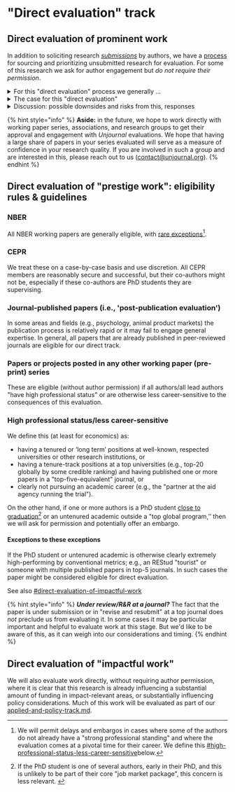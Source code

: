 # "Direct evaluation" track

## Direct evaluation of prominent work

In addition to soliciting research [_submissions_](https://globalimpact.gitbook.io/the-unjournal-project-and-communication-space/faq-interaction/for-researchers-authors#why-should-i-submit-my-work-to-the-unjournal-why-should-i-engage-with-them) by authors, we have a [process](process-prioritizing-research/) for sourcing and prioritizing unsubmitted research for evaluation. For some of this research we ask for author engagement but _do not require their permission_.

<details>

<summary>For this "direct evaluation" process we generally ...</summary>

1. Choose a set of "top-tier working paper series" and medium-to-top-tier journals, as well as   research posted in other exclusive working paper archives and to work where all authors seem to be prominent, secure, and established. See [#direct-evaluation-eligibility-rules-and-guidelines](direct-evaluation-track.md#direct-evaluation-eligibility-rules-and-guidelines "mention").   &#x20;
2. Identify relevant papers in this series, following our stated criteria  (i.e., [relevance](./#summary-why-is-it-relevant-and-worth-engaging-with), strength, [need for further review](./#why-does-it-need-more-review-what-are-some-key-issues-claims-to-vet)).\
   For NBER this tends to include
   * recently released work in the early stages of the journal peer-review process, particularly if it addresses a timely subject; as well as
   * work that has been around for many years, is widely cited and influential, yet has never been published in a peer-reviewed journal.

_We do this systematically and transparently; authors shouldn't feel singled out nor left out._

3. Notify the work's authors that _The Unjournal_ plans to commission evaluations. We're not asking for permission, but
   * making them aware of _The Unjournal,_ the process, the [benefits to authors](../../faq-interaction/for-researchers-authors.md#why-should-researchers-and-groups-submit-their-work-to-and-engage-with-the-unjournal), and the authors' opportunities to engage with the evaluation and publicly respond to the evaluation before it is made public;
   * letting us know if we have the most recent version of the paper, and if updates are coming soon;
   * letting the authors complete our forms if they wish, giving further information about the paper  or e.g. adding a "permalink" to updated versions;
   * asking if there are authors in sensitive career positions justifying a[ temporary "embargo"](../../faq-interaction/for-researchers-authors.md#conditional-embargo); and
   * asking the authors if there is specific feedback they would like to receive.
4. Reaching out to and commissioning evaluators, as in our regular process. _Considerations:_
   * Evaluators should be made aware that the authors have not directly requested this review, but have been informed it is happening.&#x20;
   * As this will allow us to consider a larger set of papers more quickly, we can reach out to multiple evaluators more efficiently.

</details>

<details>

<summary>The case for this "direct evaluation"</summary>

1. **Public benefit:** Working papers (especially NBER) are already influencing policy and debat&#x65;**,** yet they have not been peer-reviewed and may take years to go through this process, if ever (e.g., many NBER papers[ are never published in peer-reviewed journals](https://bldavies.com/blog/publication-outcomes-nber-working-papers/)). However, it is difficult to understand the papers' limitations unless you happen to have attended an academic seminar where they were presented. Evaluating these publicly will provide a service.
   * _Specifically for NBER_: This working paper series is highly influential and relied upon by policy makers and policy journalists. It'd an elite outlet: only members of NBER are able to post working papers here. [Membership is prestigious and available only by invitation.](https://economistwritingeveryday.com/2022/05/02/lets-talk-about-the-nber/)
2. **Fear of public evaluation (safety in numbers):** There may be some shyness or reluctance to participate in _The Unjournal_ evaluation process (for reasons to do so, see our [benefits to authors](../../faq-interaction/for-researchers-authors.md#why-should-researchers-and-groups-submit-their-work-to-and-engage-with-the-unjournal)[ ](../../faq-interaction/for-researchers-authors.md)discussion). It is scary to be a first mover, and it may feel unfair to be among the few people to have an evaluation of your work out there in public (in spite of the Bayesian arguments presented in the previous link). There should be "safety" in numbers: having a substantial number of prominent papers publicly evaluated by _The Unjournal_ will ease this concern.
3. **Passive evaluation may be preferred to active consent:** Academics (especially early-career) may also worry that they will seem weird or rebellious by submitting to _The Unjournal,_ as this may be taken as "rejecting mainstream system norms." Again, this will be less of a problem if a substantial number of public evaluations of prominent papers are posted. You will be in good company. Furthermore, if we are simply _identifying_ papers for evaluation, the authors of these papers cannot be seen as rejecting the mainstream path (as they did not _choose_ to submit).
4. **Piloting and building a track record or demonstration:** _The Unjournal_ needs a reasonably large set of high-quality, relevant work to evaluate in order to help us build our system and improve our processes. Putting out a body of curated evaluation work will also allow us to demonstrate the reasonableness and reliability of this process.

</details>

<details>

<summary>Discussion: possible downsides and risks from this,  responses</summary>

**1. Negative backlash:** Some authors may dislike having their work publicly evaluated, particularly when there is substantial criticism. Academics complain a lot about unfair peer reviews, but the difference is that here the evaluations will be made public. This might lead _The Unjournal_ to be the target of some criticism.

_**Responses:**_

* Public engagement in prominent and influential work is fair and healthy. It is good to promote public intellectual debate. Of course, this process needs to allow constructive criticism as well as informative praise.
* _We will work to ensure that the evaluations we publish involve constructive dialogue, avoid unnecessary harshness, and provide reasons for their critiques. We also give authors the opportunity to respond._
* We are focusing on more prominent papers, with authors in more secure positions. Additionally, we offer a potential "embargo" for sensitive career situations, e.g., those that might face early-career researchers.

**2. Less author engagement:** If authors do not specifically _choose_ to have their work evaluated, they are less likely to engage fullly with the process.

_**Response:**_ This is something we will keep an eye on, weighing the benefits and costs.

**3. Evaluator/referee reluctance:** As noted above, evaluators may be more reluctant to provide ratings and feedback on work where the author has not instigated the process.

_**Response:**_ This should largely be addressed by the fact that we allow evaluators to remain anonymous. A potential cost here is discouraging signed evaluations, which themselves have some benefits (as well as possible costs).

**4. Slippery-slope towards "unfairly reviewing work too early":** In some fields, working papers are released at a point where the author does not wish them to be evaluated, and where the author is not implicitly making strong claims about the validity of this work. In economics, working papers tend to be released when they are fairly polished and the authors typically seek feedback and citations. The NBER series is a particularly prominent example.&#x20;

_**Response:**_ We will be careful with this. Initially, we started this 'direct evaluation' process only for the NBER series. We later extended this, as noted above.

</details>

{% hint style="info" %}
**Aside:** in the future, we hope to work directly with working paper series, associations, and research groups to get their approval and engagement with _Unjournal_ evaluations. We hope that having a large share of papers in your series evaluated will serve as a measure of confidence in your research quality. If you are involved in such a group and are interested in this, please reach out to us ([contact@unjournal.org](https://app.gitbook.com/u/Kb2a1KdsgsTOM7ZYPPCIyGkho3Q2)).
{% endhint %}

## Direct evaluation of "prestige work": eligibility rules & guidelines

### **NBER**

All NBER working papers are generally eligible, with [rare exceptions](#user-content-fn-1)[^1].&#x20;

### CEPR

We treat these on a case-by-case basis and use discretion. All CEPR members are reasonably secure and successful, but their co-authors might not be, especially if these co-authors are PhD students they are supervising.

### Journal-published papers (i.e., 'post-publication evaluation')

In some areas and fields (e.g., psychology, animal product markets) the publication process is relatively rapid or it may fail to engage general expertise. In general, all papers that are already published in peer-reviewed journals are eligible for our direct track.&#x20;



### Papers or projects posted in any other working paper (pre-print) series

These are eligible (without author permission) if all authors/all lead authors "have high professional status" or are otherwise less career-sensitive to the consequences of this evaluation.&#x20;

### High professional status/less career-sensitive

We define this (at least for economics) as:

* having a tenured or ‘long term’ positions at well-known, respected universities or other research institutions, or
* having a tenure-track positions at a top universities (e.g., top-20 globally by some credible ranking) and having published one or more papers in a "top-five-equivalent" journal, or
* clearly not pursuing an academic career (e.g., the "partner at the aid agency running the trial").&#x20;

On the other hand, if one or more authors is a PhD student [close to graduation](#user-content-fn-2)[^2] or an untenured academic outside a "top global program,’’ then we will ask for permission and potentially offer an embargo.

#### **Exceptions to these exceptions**

If the PhD student or untenured academic is otherwise clearly extremely high-performing by conventional metrics; e.g., an REStud "tourist" or someone with multiple published papers in top-5 journals. In such cases the paper might be considered eligible for direct evaluation.&#x20;

See also [#direct-evaluation-of-impactful-work](direct-evaluation-track.md#direct-evaluation-of-impactful-work "mention")

{% hint style="info" %}
_**Under review/R\&R at a journal?**_ The fact that the paper is under submission or in "revise and resubmit" at a top journal does _not_ preclude us from evaluating it. In some cases it may be particular important and helpful to evaluate work at this stage. But we'd like to be aware of this, as it can weigh into our considerations and timing. &#x20;
{% endhint %}



## Direct evaluation of "impactful work"

We will also evaluate work directly, without requiring author permission, where it is clear that this research is already influencing a substantial amount of funding in impact-relevant areas, or substantially influencing policy considerations. Much of this work will be evaluated as part of our [applied-and-policy-track.md](applied-and-policy-track.md "mention").

[^1]: We will permit delays and embargos in cases where some of the authors do not already have a "strong professional standing" and where the evaluation comes at a pivotal time for their career. We define this [#high-professional-status-less-career-sensitive](direct-evaluation-track.md#high-professional-status-less-career-sensitive "mention")below.

[^2]: If the PhD student is one of several authors, early in their PhD, and this is unlikely to be part of their core "job market package", this concern is less relevant.&#x20;

